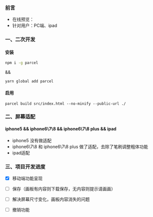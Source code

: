 ### 前言
- 在线预览：
- 针对用户：PC端、ipad

### 一、二次开发

#### 安装

```bash
npm i -g parcel
```

&&

```
yarn global add parcel
```

#### 启用

```
parcel build src/index.html --no-minify --public-url ./
```

### 二、屏幕适配

#### iphone5 && iphone6\7\8 && iphone6\7\8 plus && ipad

- iphone5 没有做适配
- iphone6\7\8 和 iphone6\7\8 plus 做了适配，去除了笔刷调整粗体功能
- ipad适配

### 三、项目开发进度

- [x] 移动端功能呈现
- [ ] 保存（画板有内容则下载保存，无内容则提示请画画）
- [ ] 解决屏幕尺寸变化，画板内容消失的问题
- [ ] 撤销功能



